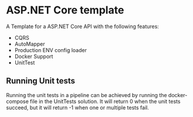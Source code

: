 # ASP.NET Core template

A Template for a ASP.NET Core API with the following features:
- CQRS
- AutoMapper
- Production ENV config loader
- Docker Support
- UnitTest

## Running Unit tests

Running the unit tests in a pipeline can be achieved by running the docker-compose file in the UnitTests solution.
It will return 0 when the unit tests succeed, but it will return -1 when one or multiple tests fail.